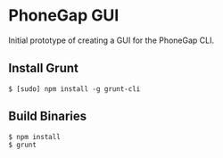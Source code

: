 # PhoneGap GUI

Initial prototype of creating a GUI for the PhoneGap CLI.

## Install Grunt

    $ [sudo] npm install -g grunt-cli

## Build Binaries

    $ npm install
    $ grunt
